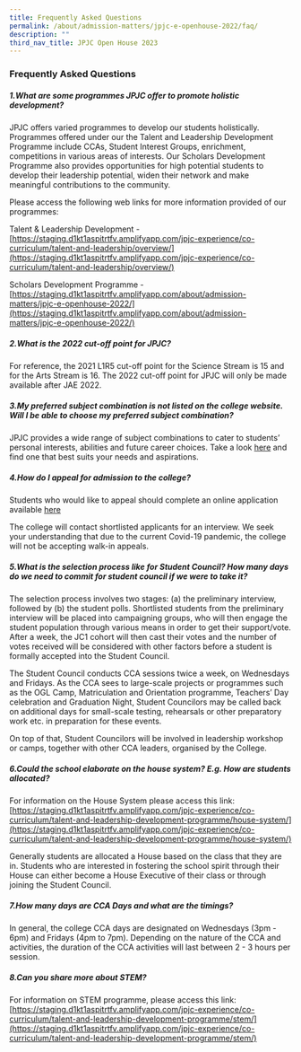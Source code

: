 ```yaml
---
title: Frequently Asked Questions
permalink: /about/admission-matters/jpjc-e-openhouse-2022/faq/
description: ""
third_nav_title: JPJC Open House 2023
---
```


### **Frequently Asked Questions**
##### **1\.What are some programmes JPJC offer to promote holistic development?**

JPJC offers varied programmes to develop our students holistically. Programmes offered under our the Talent and Leadership Development Programme include CCAs, Student Interest Groups, enrichment, competitions in various areas of interests. Our Scholars Development Programme also provides opportunities for high potential students to develop their leadership potential, widen their network and make meaningful contributions to the community.

Please access the following web links for more information provided of our programmes:

Talent & Leadership Development - [https://staging.d1kt1aspitrtfv.amplifyapp.com/jpjc-experience/co-curriculum/talent-and-leadership/overview/](https://staging.d1kt1aspitrtfv.amplifyapp.com/jpjc-experience/co-curriculum/talent-and-leadership/overview/)

Scholars Development Programme - [https://staging.d1kt1aspitrtfv.amplifyapp.com/about/admission-matters/jpjc-e-openhouse-2022/](https://staging.d1kt1aspitrtfv.amplifyapp.com/about/admission-matters/jpjc-e-openhouse-2022/)

##### **2\.What is the 2022 cut-off point for JPJC?**

For reference, the 2021 L1R5 cut-off point for the Science Stream is 15 and for the Arts Stream is 16. The 2022 cut-off point for JPJC will only be made available after JAE 2022.

##### **3\.My preferred subject combination is not listed on the college website. Will I be able to choose my preferred subject combination?**

JPJC provides a wide range of subject combinations to cater to students’ personal interests, abilities and future career choices. Take a look [here](https://staging.d1kt1aspitrtfv.amplifyapp.com/about/subject-combination/) and find one that best suits your needs and aspirations.

##### **4\.How do I appeal for admission to the college?**

Students who would like to appeal should complete an online application available [here](https://staging.d1kt1aspitrtfv.amplifyapp.com/about/admission-matters/joint-admissions-exercise-2022/)

The college will contact shortlisted applicants for an interview. We seek your understanding that due to the current Covid-19 pandemic, the college will not be accepting walk-in appeals.

##### **5\.What is the selection process like for Student Council? How many days do we need to commit for student council if we were to take it?**

The selection process involves two stages: (a) the preliminary interview, followed by (b) the student polls. Shortlisted students from the preliminary interview will be placed into campaigning groups, who will then engage the student population through various means in order to get their support/vote. After a week, the JC1 cohort will then cast their votes and the number of votes received will be considered with other factors before a student is formally accepted into the Student Council.

The Student Council conducts CCA sessions twice a week, on Wednesdays and Fridays. As the CCA sees to large-scale projects or programmes such as the OGL Camp, Matriculation and Orientation programme, Teachers’ Day celebration and Graduation Night, Student Councilors may be called back on additional days for small-scale testing, rehearsals or other preparatory work etc. in preparation for these events.

On top of that, Student Councilors will be involved in leadership workshop or camps, together with other CCA leaders, organised by the College.

##### **6\.Could the school elaborate on the house system? E.g. How are students allocated?**

For information on the House System please access this link: [https://staging.d1kt1aspitrtfv.amplifyapp.com/jpjc-experience/co-curriculum/talent-and-leadership-development-programme/house-system/](https://staging.d1kt1aspitrtfv.amplifyapp.com/jpjc-experience/co-curriculum/talent-and-leadership-development-programme/house-system/)

Generally students are allocated a House based on the class that they are in. Students who are interested in fostering the school spirit through their House can either become a House Executive of their class or through joining the Student Council.

##### **7\.How many days are CCA Days and what are the timings?**

In general, the college CCA days are designated on Wednesdays (3pm - 6pm) and Fridays (4pm to 7pm). Depending on the nature of the CCA and activities, the duration of the CCA activities will last between 2 - 3 hours per session.

##### **8\.Can you share more about STEM?**    

For information on STEM programme, please access this link: [https://staging.d1kt1aspitrtfv.amplifyapp.com/jpjc-experience/co-curriculum/talent-and-leadership-development-programme/stem/](https://staging.d1kt1aspitrtfv.amplifyapp.com/jpjc-experience/co-curriculum/talent-and-leadership-development-programme/stem/)